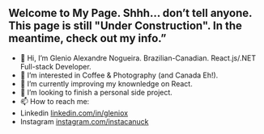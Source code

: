 ## Welcome to My Page. Shhh… don’t tell anyone. This page is still "Under Construction". In the meantime, check out my info.”

- 👋 Hi, I’m Glenio Alexandre Nogueira. Brazilian-Canadian. React.js/.NET Full-stack Developer.
- 👀 I’m interested in Coffee & Photography (and Canada Eh!).
- 🌱 I’m currently improving my knownledge on React.
- 💞️ I’m looking to finish a personal side project.
- 📫 How to reach me:
- Linkedin [linkedin.com/in/gleniox](https://www.linkedin.com/in/gleniox)
- Instagram [instagram.com/instacanuck](https://www.instagram.com/instacanuck/)
